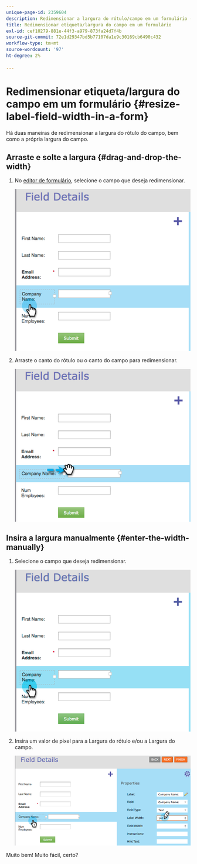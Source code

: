 ```yaml
---
unique-page-id: 2359604
description: Redimensionar a largura do rótulo/campo em um formulário - Documentos do Marketo - Documentação do produto
title: Redimensionar etiqueta/largura do campo em um formulário
exl-id: cef10279-881e-44f3-a979-873fa24d7f4b
source-git-commit: 72e1d29347bd5b77107da1e9c30169cb6490c432
workflow-type: tm+mt
source-wordcount: '97'
ht-degree: 2%

---
```


# Redimensionar etiqueta/largura do campo em um formulário {#resize-label-field-width-in-a-form}

Há duas maneiras de redimensionar a largura do rótulo do campo, bem como a própria largura do campo.

## Arraste e solte a largura {#drag-and-drop-the-width}

1. No [editor de formulário](/help/marketo/product-docs/demand-generation/forms/form-actions/edit-a-form.md), selecione o campo que deseja redimensionar.

   ![](assets/image2014-9-15-15-3a24-3a0.png)

1. Arraste o canto do rótulo ou o canto do campo para redimensionar.

   ![](assets/image2014-9-15-15-3a24-3a14.png)

## Insira a largura manualmente {#enter-the-width-manually}

1. Selecione o campo que deseja redimensionar.

   ![](assets/image2014-9-15-15-3a24-3a28.png)

1. Insira um valor de pixel para a Largura do rótulo e/ou a Largura do campo.

   ![](assets/image2014-9-15-15-3a24-3a36.png)

Muito bem! Muito fácil, certo?
